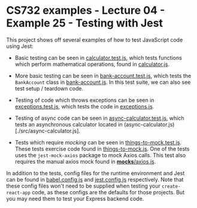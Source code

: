 # CS732 examples - Lecture 04 - Example 25 - Testing with Jest
This project shows off several examples of how to test JavaScript code using Jest:

- Basic testing can be seen in [calculator.test.js](./src/__tests__/calculator.test.js), which tests functions which perform mathematical operations, found in [calculator.js](./src/calculator.js).

- More basic testing can be seen in [bank-account.test.js](./src/__tests__/bank-account.test.js), which tests the `BankAccount` class in [bank-account.js](./src/bank-account.js). In this test suite, we can also see test setup / teardown code.

- Testing of code which throws exceptions can be seen in [exceptions.test.js](./src/__tests__/exceptions.test.js), which tests the code in [exceptions.js](./src/exceptions.js).

- Testing of async code can be seen in [async-calculator.test.js](./src/__tests__/async-calculator.test.js), which tests an asynchronous calculator located in (async-calculator.js)[./src/async-calculator.js].

- Tests which require *mocking* can be seen in [things-to-mock.test.js](./src/__tests__/things-to-mock.test.js). These tests exercise code found in [things-to-mock.js](./src/things-to-mock.js). One of the tests uses the `jest-mock-axios` package to mock Axios calls. This test also requires the manual axios mock found in [__mocks__/axios.js](./src/__mocks__/axios.js).

In addition to the tests, config files for the runtime environment and Jest can be found in [babel.config.js](./babel.config.js) and [jest.config.js](./jest.config.js) respectively. Note that these config files won't need to be supplied when testing your `create-react-app` code, as these configs are the defaults for those projects. But you may need them to test your Express backend code.
